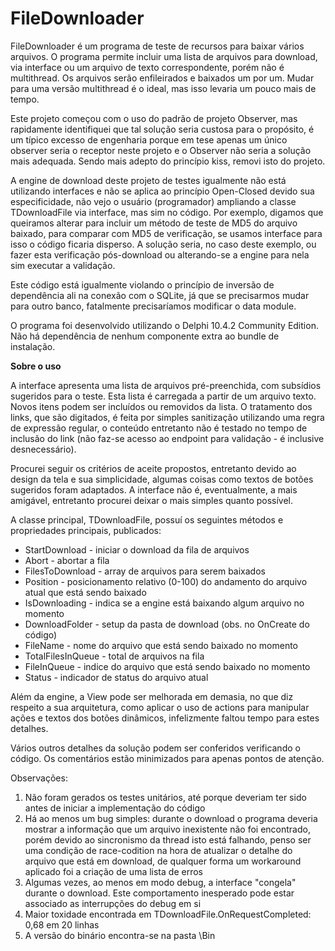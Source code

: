 # FileDownloader

FileDownloader é um programa de teste de recursos para baixar vários arquivos. O programa permite incluir uma lista de arquivos para download, via interface ou um arquivo de texto correspondente, porém não é multithread. Os arquivos serão enfileirados e baixados um por um. Mudar para uma versão multithread é o ideal, mas isso levaria um pouco mais de tempo.

Este projeto começou com o uso do padrão de projeto Observer, mas rapidamente identifiquei que tal solução seria custosa para o propósito, é um típico excesso de engenharia porque em tese apenas um único observer seria o receptor neste projeto e o Observer não seria a solução mais adequada. Sendo mais adepto do princípio kiss, removi isto do projeto.

A engine de download deste projeto de testes igualmente não está utilizando interfaces e não se aplica ao princípio Open-Closed devido sua especificidade, não vejo o usuário (programador) ampliando a classe TDownloadFile via interface, mas sim no código. Por exemplo, digamos que queiramos alterar para incluir um método de teste de MD5 do arquivo baixado, para comparar com MD5 de verificação, se usamos interface para isso o código ficaria disperso. A solução seria, no caso deste exemplo, ou fazer esta verificação pós-download ou alterando-se a engine para nela sim executar a validação.

Este código está igualmente violando o princípio de inversão de dependência ali na conexão com o SQLite, já que se precisarmos mudar para outro banco, fatalmente precisaríamos modificar o data module.

O programa foi desenvolvido utilizando o Delphi 10.4.2 Community Edition. Não há dependência de nenhum componente extra ao bundle de instalação.

**Sobre o uso**

A interface apresenta uma lista de arquivos pré-preenchida, com subsídios sugeridos para o teste. Esta lista é carregada a partir de um arquivo texto. Novos itens podem ser incluídos ou removidos da lista. O tratamento dos links, que são digitados, é feita por simples sanitização utilizando uma regra de expressão regular, o conteúdo entretanto não é testado no tempo de inclusão do link (não faz-se acesso ao endpoint para validação - é inclusive desnecessário).

Procurei seguir os critérios de aceite propostos, entretanto devido ao design da tela e sua simplicidade, algumas coisas como textos de botões sugeridos foram adaptados. A interface não é, eventualmente, a mais amigável, entretanto procurei deixar o mais simples quanto possível.

A classe principal, TDownloadFile, possuí os seguintes métodos e propriedades principais, publicados:

- StartDownload - iniciar o download da fila de arquivos
- Abort - abortar a fila
- FilesToDownload - array de arquivos para serem baixados
- Position - posicionamento relativo (0-100) do andamento do arquivo atual que está sendo baixado
- IsDownloading - indica se a engine está baixando algum arquivo no momento
- DownloadFolder - setup da pasta de download (obs. no OnCreate do código)
- FileName - nome do arquivo que está sendo baixado no momento
- TotalFilesInQueue - total de arquivos na fila
- FileInQueue - indice do arquivo que está sendo baixado no momento
- Status - indicador de status do arquivo atual 

Além da engine, a View pode ser melhorada em demasia, no que diz respeito a sua arquitetura, como aplicar o uso de actions para manipular ações e textos dos botões dinâmicos, infelizmente faltou tempo para estes detalhes.

Vários outros detalhes da solução podem ser conferidos verificando o código. Os comentários estão minimizados para apenas pontos de atenção.

Observações:

1) Não foram gerados os testes unitários, até porque deveriam ter sido antes de iniciar a implementação do código 
2) Há ao menos um bug simples: durante o download o programa deveria mostrar a informação que um arquivo inexistente não foi encontrado, porém devido ao sincronismo da thread isto está falhando, penso ser uma condição de race-codition na hora de atualizar o detalhe do arquivo que está em download, de qualquer forma um workaround aplicado foi a criação de uma lista de erros
3) Algumas vezes, ao menos em modo debug, a interface "congela" durante o download. Este comportamento inesperado pode estar associado as interrupções do debug em si
4) Maior toxidade encontrada em TDownloadFile.OnRequestCompleted: 0,68 em 20 linhas
5) A versão do binário encontra-se na pasta \Bin
